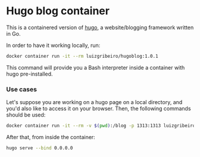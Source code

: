 # Hugo blog container

This is a containered version of [hugo](https://gohugo.io/), a website/blogging framework written in Go.

In order to have it working locally, run:

```bash
docker container run -it --rm luizgribeiro/hugoblog:1.0.1
```

This command will provide you a Bash interpreter inside a container with hugo pre-installed.

### Use cases

Let's suppose you are working on a hugo page on a local directory, and you'd also like to access it on your browser.
Then, the following commands should be used:

```bash
docker container run -it --rm -v $(pwd):/blog -p 1313:1313 luizgribeiro/hugoblog:1.0.1
```

After that, from inside the container:

```bash
hugo serve --bind 0.0.0.0
```
